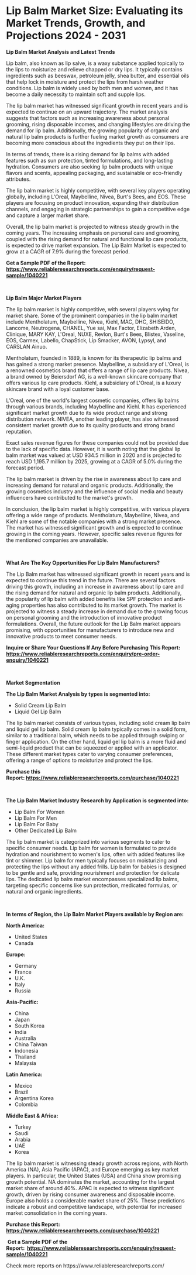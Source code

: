 <p><h1>Lip Balm Market Size: Evaluating its Market Trends, Growth, and Projections 2024 - 2031</h1></p><p><strong>Lip Balm Market Analysis and Latest Trends</strong></p>
<p><p>Lip balm, also known as lip salve, is a waxy substance applied topically to the lips to moisturize and relieve chapped or dry lips. It typically contains ingredients such as beeswax, petroleum jelly, shea butter, and essential oils that help lock in moisture and protect the lips from harsh weather conditions. Lip balm is widely used by both men and women, and it has become a daily necessity to maintain soft and supple lips.</p><p>The lip balm market has witnessed significant growth in recent years and is expected to continue on an upward trajectory. The market analysis suggests that factors such as increasing awareness about personal grooming, rising disposable incomes, and changing lifestyles are driving the demand for lip balm. Additionally, the growing popularity of organic and natural lip balm products is further fueling market growth as consumers are becoming more conscious about the ingredients they put on their lips.</p><p>In terms of trends, there is a rising demand for lip balms with added features such as sun protection, tinted formulations, and long-lasting hydration. Consumers are also seeking lip balm products with unique flavors and scents, appealing packaging, and sustainable or eco-friendly attributes.</p><p>The lip balm market is highly competitive, with several key players operating globally, including L'Oreal, Maybelline, Nivea, Burt's Bees, and EOS. These players are focusing on product innovation, expanding their distribution channels, and engaging in strategic partnerships to gain a competitive edge and capture a larger market share.</p><p>Overall, the lip balm market is projected to witness steady growth in the coming years. The increasing emphasis on personal care and grooming, coupled with the rising demand for natural and functional lip care products, is expected to drive market expansion. The Lip Balm Market is expected to grow at a CAGR of 7.9% during the forecast period.</p></p>
<p><strong>Get a Sample PDF of the Report:&nbsp; <a href="https://www.reliableresearchreports.com/enquiry/request-sample/1040221">https://www.reliableresearchreports.com/enquiry/request-sample/1040221</a></strong></p>
<p>&nbsp;</p>
<p><strong>Lip Balm Major Market Players</strong></p>
<p><p>The lip balm market is highly competitive, with several players vying for market share. Some of the prominent companies in the lip balm market include Mentholatum, Maybelline, Nivea, Kiehl, MAC, DHC, SHISEIDO, Lancome, Neutrogena, CHANEL, Yue sai, Max Factor, Elizabeth Arden, Clinique, MARY KAY, L'Oreal, NUXE, Revlon, Burt's Bees, Blistex, Vaseline, EOS, Carmex, Labello, ChapStick, Lip Smacker, AVON, Lypsyl, and CARSLAN Ainuo.</p><p>Mentholatum, founded in 1889, is known for its therapeutic lip balms and has gained a strong market presence. Maybelline, a subsidiary of L'Oreal, is a renowned cosmetics brand that offers a range of lip care products. Nivea, a brand owned by Beiersdorf AG, is a well-known skincare company that offers various lip care products. Kiehl, a subsidiary of L'Oreal, is a luxury skincare brand with a loyal customer base.</p><p>L'Oreal, one of the world's largest cosmetic companies, offers lip balms through various brands, including Maybelline and Kiehl. It has experienced significant market growth due to its wide product range and strong distribution network. NIVEA, another leading player, has also witnessed consistent market growth due to its quality products and strong brand reputation.</p><p>Exact sales revenue figures for these companies could not be provided due to the lack of specific data. However, it is worth noting that the global lip balm market was valued at USD 934.5 million in 2020 and is projected to reach USD 1,195.7 million by 2025, growing at a CAGR of 5.0% during the forecast period.</p><p>The lip balm market is driven by the rise in awareness about lip care and increasing demand for natural and organic products. Additionally, the growing cosmetics industry and the influence of social media and beauty influencers have contributed to the market's growth.</p><p>In conclusion, the lip balm market is highly competitive, with various players offering a wide range of products. Mentholatum, Maybelline, Nivea, and Kiehl are some of the notable companies with a strong market presence. The market has witnessed significant growth and is expected to continue growing in the coming years. However, specific sales revenue figures for the mentioned companies are unavailable.</p></p>
<p>&nbsp;</p>
<p><strong>What Are The Key Opportunities For Lip Balm Manufacturers?</strong></p>
<p><p>The Lip Balm market has witnessed significant growth in recent years and is expected to continue this trend in the future. There are several factors driving this growth, including an increase in awareness about lip care and the rising demand for natural and organic lip balm products. Additionally, the popularity of lip balm with added benefits like SPF protection and anti-aging properties has also contributed to its market growth. The market is projected to witness a steady increase in demand due to the growing focus on personal grooming and the introduction of innovative product formulations. Overall, the future outlook for the Lip Balm market appears promising, with opportunities for manufacturers to introduce new and innovative products to meet consumer needs.</p></p>
<p><strong>Inquire or Share Your Questions If Any Before Purchasing This Report: <a href="https://www.reliableresearchreports.com/enquiry/pre-order-enquiry/1040221">https://www.reliableresearchreports.com/enquiry/pre-order-enquiry/1040221</a></strong></p>
<p>&nbsp;</p>
<p><strong>Market Segmentation</strong></p>
<p><strong>The Lip Balm Market Analysis by types is segmented into:</strong></p>
<p><ul><li>Solid Cream Lip Balm</li><li>Liquid Gel Lip Balm</li></ul></p>
<p><p>The lip balm market consists of various types, including solid cream lip balm and liquid gel lip balm. Solid cream lip balm typically comes in a solid form, similar to a traditional balm, which needs to be applied through swiping or finger application. On the other hand, liquid gel lip balm is a more fluid and semi-liquid product that can be squeezed or applied with an applicator. These different market types cater to varying consumer preferences, offering a range of options to moisturize and protect the lips.</p></p>
<p><strong>Purchase this Report:&nbsp;<a href="https://www.reliableresearchreports.com/purchase/1040221">https://www.reliableresearchreports.com/purchase/1040221</a></strong></p>
<p>&nbsp;</p>
<p><strong>The Lip Balm Market Industry Research by Application is segmented into:</strong></p>
<p><ul><li>Lip Balm For Women</li><li>Lip Balm For Men</li><li>Lip Balm For Baby</li><li>Other Dedicated Lip Balm</li></ul></p>
<p><p>The lip balm market is categorized into various segments to cater to specific consumer needs. Lip balm for women is formulated to provide hydration and nourishment to women's lips, often with added features like tint or shimmer. Lip balm for men typically focuses on moisturizing and protecting the lips without any added frills. Lip balm for babies is designed to be gentle and safe, providing nourishment and protection for delicate lips. The dedicated lip balm market encompasses specialized lip balms, targeting specific concerns like sun protection, medicated formulas, or natural and organic ingredients.</p></p>
<p>&nbsp;</p>
<p><strong>In terms of Region, the Lip Balm Market Players available by Region are:</strong></p>
<p>
    <p> <strong> North America: </strong>
        <ul>
            <li>United States</li>
            <li>Canada</li>
        </ul>
        </p> 
    <p> <strong> Europe: </strong>
        <ul>
            <li>Germany</li>
            <li>France</li>
            <li>U.K.</li>
            <li>Italy</li>
            <li>Russia</li>
        </ul>
        </p> 
    <p> <strong> Asia-Pacific: </strong>
        <ul>
            <li>China</li>
            <li>Japan</li>
            <li>South Korea</li>
            <li>India</li>
            <li>Australia</li>
            <li>China Taiwan</li>
            <li>Indonesia</li>
            <li>Thailand</li>
            <li>Malaysia</li>
        </ul>
        </p> 
    <p> <strong> Latin America: </strong>
        <ul>
            <li>Mexico</li>
            <li>Brazil</li>
            <li>Argentina Korea</li>
            <li>Colombia</li>
        </ul>
        </p> 
    <p> <strong> Middle East & Africa: </strong>
        <ul>
            <li>Turkey</li>
            <li>Saudi</li>
            <li>Arabia</li>
            <li>UAE</li>
            <li>Korea</li>
        </ul>
    </p>
    </p>
<p><p>The lip balm market is witnessing steady growth across regions, with North America (NA), Asia Pacific (APAC), and Europe emerging as key market players. In particular, the United States (USA) and China show promising growth potential. NA dominates the market, accounting for the largest market share of around 40%. APAC is expected to witness significant growth, driven by rising consumer awareness and disposable income. Europe also holds a considerable market share of 25%. These predictions indicate a robust and competitive landscape, with potential for increased market consolidation in the coming years.</p></p>
<p><strong>Purchase this Report: <a href="https://www.reliableresearchreports.com/purchase/1040221">https://www.reliableresearchreports.com/purchase/1040221</a></strong></p>
<p>&nbsp;<strong>Get a Sample PDF of the Report:&nbsp;&nbsp;<a href="https://www.reliableresearchreports.com/enquiry/request-sample/1040221">https://www.reliableresearchreports.com/enquiry/request-sample/1040221</a></strong></p>
<p><strong></strong></p>
<p>Check more reports on https://www.reliableresearchreports.com/</p>